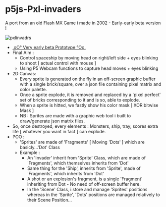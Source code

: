 # p5js-Pxl-invaders

A port from an old Flash MX Game i made in 2002 - Early-early beta version !

![pxlinvadrs](https://github.com/CaptainFurax/p5xjs-pxl-invadrs/blob/main/CPT2205040933-1268x951.png)

+ [.oO° Very early beta Prototype °Oo.](https://captainfurax.github.io/p5xjs-pxl-invadrs/)
+ Final Aim : 
  + Control spaceship by moving head on right/left side + eyes blinking to shoot [ actual control with mouse ]
  + Using P5 Webcam functions to capture head moves + eyes blinking
+ 2D Canvas:
  + Every sprite is generated on the fly in an off-screen graphic buffer with a single brick/square, over a json file containing pixel matrix and color palette.
  + Once a sprite explode, it is removed and replaced by a 'pixel perfect' set of bricks corresponding to it and is so, able to explode.
  + When a sprite is hitted, we fastly show his color mask [ XOR bitwise Mask ]
  + NB : Sprites are made with a graphic web tool i built to draw/generate json matrix files.
+ So, once destroyed, every elements : Monsters, ship, tray, scores extra life [ whatever you want in fact ] can explode.  
+ POO :
  + 'Sprites' are made of 'Fragments' [ Moving 'Dots' ] which are basicly...'Dot' Class
  + Example :
    + An 'Invader' inherit from 'Sprite' Class, which are made of 'Fragments', which themselves inherits from 'Dot' 
    + Same thing for the 'Ship', inherits from 'Sprite', made of 'Fragments', which inherits from 'Dot'
    + A shot or an explosion's fragment, is a single 'Fragment' inheriting from Dot - No need of off-screen buffer here.
    + In the 'Scene' Class, i store and manage 'Sprites' positions whereas in the 'Sprite', 'Dots' positions are managed relatively to their Scene Position...

